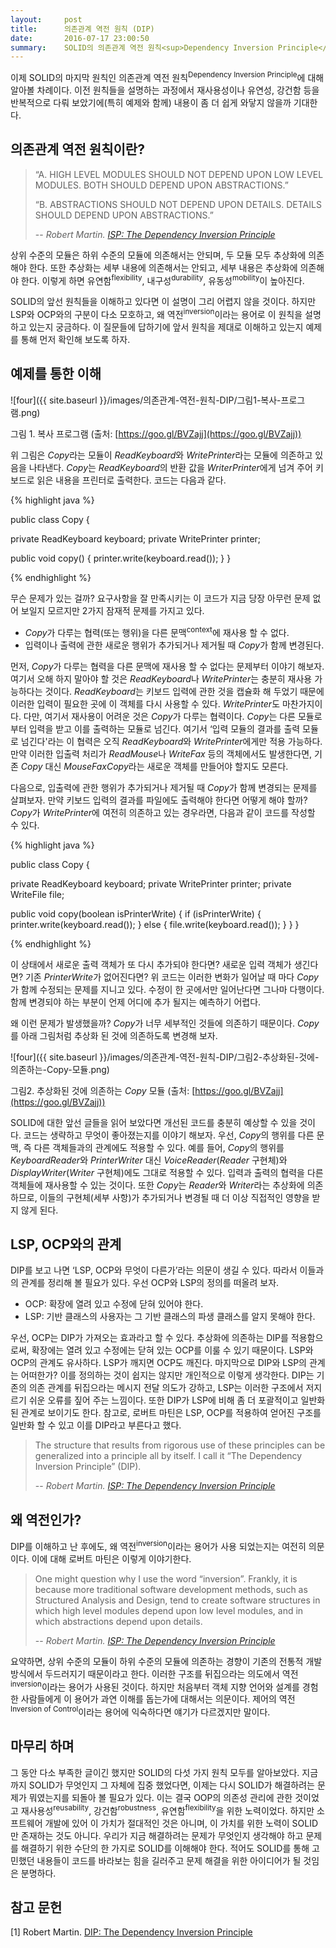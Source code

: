 ```yaml
---
layout:     post
title:      의존관계 역전 원칙 (DIP)
date:       2016-07-17 23:00:50
summary:    SOLID의 의존관계 역전 원칙<sup>Dependency Inversion Principle</sup> 소개
---
```


이제 SOLID의 마지막 원칙인 의존관계 역전 원칙<sup>Dependency Inversion Principle</sup>에 대해 알아볼 차례이다. 이전 원칙들을 설명하는 과정에서 재사용성이나 유연성, 강건함 등을 반복적으로 다뤄 보았기에(특히 예제와 함께) 내용이 좀 더 쉽게 와닿지 않을까 기대한다.


## 의존관계 역전 원칙이란?

> “A. HIGH LEVEL MODULES SHOULD NOT DEPEND UPON LOW LEVEL MODULES. BOTH SHOULD DEPEND UPON ABSTRACTIONS.”
>
> “B. ABSTRACTIONS SHOULD NOT DEPEND UPON DETAILS. DETAILS SHOULD DEPEND UPON ABSTRACTIONS.”
>
> -- <cite>Robert Martin. [ISP: The Dependency Inversion Principle](https://drive.google.com/file/d/0BwhCYaYDn8EgMjdlMWIzNGUtZTQ0NC00ZjQ5LTkwYzQtZjRhMDRlNTQ3ZGMz/view)</cite>

상위 수준의 모듈은 하위 수준의 모듈에 의존해서는 안되며, 두 모듈 모두 추상화에 의존해야 한다. 또한 추상화는 세부 내용에 의존해서는 안되고, 세부 내용은 추상화에 의존해야 한다. 이렇게 하면 유연함<sup>flexibility</sup>, 내구성<sup>durability</sup>, 유동성<sup>mobility</sup>이 높아진다.

SOLID의 앞선 원칙들을 이해하고 있다면 이 설명이 그리 어렵지 않을 것이다. 하지만 LSP와 OCP와의 구분이 다소 모호하고, 왜 역전<sup>inversion</sup>이라는 용어로 이 원칙을 설명하고 있는지 궁금하다. 이 질문들에 답하기에 앞서 원칙을 제대로 이해하고 있는지 예제를 통해 먼저 확인해 보도록 하자.

## 예제를 통한 이해

![four]({{ site.baseurl }}/images/의존관계-역전-원칙-DIP/그림1-복사-프로그램.png)

그림 1. 복사 프로그램 (출처: [https://goo.gl/BVZajj](https://goo.gl/BVZajj))

위 그림은 <i>Copy</i>라는 모듈이 <i>ReadKeyboard</i>와 <i>WritePrinter</i>라는 모듈에 의존하고 있음을 나타낸다. <i>Copy</i>는 <i>ReadKeyboard</i>의 반환 값을 <i>WriterPrinter</i>에게 넘겨 주어 키보드로 읽은 내용을 프린터로 출력한다. 코드는 다음과 같다.

{% highlight java %}

public class Copy {

   private ReadKeyboard keyboard;
   private WritePrinter printer;

   public void copy() {
       printer.write(keyboard.read());
   }
}

{% endhighlight %}

무슨 문제가 있는 걸까? 요구사항을 잘 만족시키는 이 코드가 지금 당장 아무런 문제 없어 보일지 모르지만 2가지 잠재적 문제를 가지고 있다.

- <i>Copy</i>가 다루는 협력(또는 행위)을 다른 문맥<sup>context</sup>에 재사용 할 수 없다.
- 입력이나 출력에 관한 새로운 행위가 추가되거나 제거될 때 <i>Copy</i>가 함께 변경된다.

먼저, <i>Copy</i>가 다루는 협력을 다른 문맥에 재사용 할 수 없다는 문제부터 이야기 해보자. 여기서 오해 하지 말아야 할 것은 <i>ReadKeyboard</i>나 <i>WritePrinter</i>는 충분히 재사용 가능하다는 것이다. <i>ReadKeyboard</i>는 키보드 입력에 관한 것을 캡슐화 해 두었기 때문에 이러한 입력이 필요한 곳에 이 객체를 다시 사용할 수 있다. <i>WritePrinter</i>도 마찬가지이다. 다만, 여기서 재사용이 어려운 것은 <i>Copy</i>가 다루는 협력이다. <i>Copy</i>는 다른 모듈로부터 입력을 받고 이를 출력하는 모듈로 넘긴다. 여기서 ‘입력 모듈의 결과를 출력 모듈로 넘긴다'라는 이 협력은 오직 <i>ReadKeyboard</i>와 <i>WritePrinter</i>에게만 적용 가능하다. 만약 이러한 입출력 처리가 <i>ReadMouse</i>나 <i>WriteFax</i> 등의 객체에서도 발생한다면, 기존 <i>Copy</i> 대신 <i>MouseFaxCopy</i>라는 새로운 객체를 만들어야 할지도 모른다.

다음으로, 입출력에 관한 행위가 추가되거나 제거될 때 <i>Copy</i>가 함께 변경되는 문제를 살펴보자. 만약 키보드 입력의 결과를 파일에도 출력해야 한다면 어떻게 해야 할까? <i>Copy</i>가 <i>WritePrinter</i>에 여전히 의존하고 있는 경우라면, 다음과 같이 코드를 작성할 수 있다.

{% highlight java %}

public class Copy {

   private ReadKeyboard keyboard;
   private WritePrinter printer;
   private WriteFile file;

   public void copy(boolean isPrinterWrite) {
       if (isPrinterWrite) {
           printer.write(keyboard.read());
       } else {
           file.write(keyboard.read());
       }
   }
}

{% endhighlight %}

이 상태에서 새로운 출력 객체가 또 다시 추가되야 한다면? 새로운 입력 객체가 생긴다면? 기존 <i>PrinterWrite</i>가 없어진다면? 위 코드는 이러한 변화가 일어날 때 마다 <i>Copy</i>가 함께 수정되는 문제를 지니고 있다. 수정이 한 곳에서만 일어난다면 그나마 다행이다. 함께 변경되야 하는 부분이 언제 어디에 추가 될지는 예측하기 어렵다.

왜 이런 문제가 발생했을까? <i>Copy</i>가 너무 세부적인 것들에 의존하기 때문이다. <i>Copy</i>를 아래 그림처럼 추상화 된 것에 의존하도록 변경해 보자.


![four]({{ site.baseurl }}/images/의존관계-역전-원칙-DIP/그림2-추상화된-것에-의존하는-Copy-모듈.png)

그림2. 추상화된 것에 의존하는 <i>Copy</i> 모듈 (출처: [https://goo.gl/BVZajj](https://goo.gl/BVZajj))

SOLID에 대한 앞선 글들을 읽어 보았다면 개선된 코드를 충분히 예상할 수 있을 것이다. 코드는 생략하고 무엇이 좋아졌는지를 이야기 해보자. 우선, <i>Copy</i>의 행위를 다른 문맥, 즉 다른 객체들과의 관계에도 적용할 수 있다. 예를 들어, <i>Copy</i>의 행위를 <i>KeyboardReader</i>와 <i>PrinterWriter</i> 대신 <i>VoiceReader</i>(<i>Reader</i> 구현체)와 <i>DisplayWriter</i>(<i>Writer</i> 구현체)에도 그대로 적용할 수 있다. 입력과 출력의 협력을 다른 객체들에 재사용할 수 있는 것이다. 또한 <i>Copy</i>는 <i>Reader</i>와 <i>Writer</i>라는 추상화에 의존하므로, 이들의 구현체(세부 사항)가 추가되거나 변경될 때 더 이상 직접적인 영향을 받지 않게 된다.

## LSP, OCP와의 관계

DIP를 보고 나면 ‘LSP, OCP와 무엇이 다른가’라는 의문이 생길 수 있다. 따라서 이들과의 관계를 정리해 볼 필요가 있다. 우선 OCP와 LSP의 정의를 떠올려 보자.

- OCP: 확장에 열려 있고 수정에 닫혀 있어야 한다.
- LSP: 기반 클래스의 사용자는 그 기반 클래스의 파생 클래스를 알지 못해야 한다.

우선, OCP는 DIP가 가져오는 효과라고 할 수 있다. 추상화에 의존하는 DIP를 적용함으로써, 확장에는 열려 있고 수정에는 닫혀 있는 OCP를 이룰 수 있기 때문이다. LSP와 OCP의 관계도 유사하다. LSP가 깨지면 OCP도 깨진다. 마지막으로 DIP와 LSP의 관계는 어떠한가? 이를 정의하는 것이 쉽지는 않지만 개인적으로 이렇게 생각한다. DIP는 기존의 의존 관계를 뒤집으라는 메시지 전달 의도가 강하고, LSP는 이러한 구조에서 저지르기 쉬운 오류를 짚어 주는 느낌이다. 또한 DIP가 LSP에 비해 좀 더 포괄적이고 일반화 된 관계로 보이기도 한다. 참고로, 로버트 마틴은 LSP, OCP를 적용하여 얻어진 구조를 일반화 할 수 있고 이를 DIP라고 부른다고 했다.

> The structure that results from rigorous use of these principles can be generalized into a principle all by itself. I call it “The Dependency Inversion Principle” (DIP).
>
> -- <cite>Robert Martin. [ISP: The Dependency Inversion Principle](https://drive.google.com/file/d/0BwhCYaYDn8EgMjdlMWIzNGUtZTQ0NC00ZjQ5LTkwYzQtZjRhMDRlNTQ3ZGMz/view)</cite>

## 왜 역전인가?

DIP를 이해하고 난 후에도, 왜 역전<sup>inversion</sup>이라는 용어가 사용 되었는지는 여전히 의문이다. 이에 대해 로버트 마틴은 이렇게 이야기한다.

> One might question why I use the word “inversion”. Frankly, it is because more traditional software development methods, such as Structured Analysis and Design, tend to create software structures in which high level modules depend upon low level modules, and in which abstractions depend upon details.
>
> -- <cite>Robert Martin. [ISP: The Dependency Inversion Principle](https://drive.google.com/file/d/0BwhCYaYDn8EgMjdlMWIzNGUtZTQ0NC00ZjQ5LTkwYzQtZjRhMDRlNTQ3ZGMz/view)</cite>

요약하면, 상위 수준의 모듈이 하위 수준의 모듈에 의존하는 경향이 기존의 전통적 개발 방식에서 두드러지기 때문이라고 한다. 이러한 구조를 뒤집으라는 의도에서 역전<sup>inversion</sup>이라는 용어가 사용된 것이다. 하지만 처음부터 객체 지향 언어와 설계를 경험한 사람들에게 이 용어가 과연 이해를 돕는가에 대해서는 의문이다. 제어의 역전<sup>Inversion of Control</sup>이라는 용어에 익숙하다면 얘기가 다르겠지만 말이다.

## 마무리 하며

그 동안 다소 부족한 글이긴 했지만 SOLID의 다섯 가지 원칙 모두를 알아보았다. 지금까지 SOLID가 무엇인지 그 자체에 집중 했었다면, 이제는 다시 SOLID가 해결하려는 문제가 뭐였는지를 되돌아 볼 필요가 있다. 이는 결국 OOP의 의존성 관리에 관한 것이었고 재사용성<sup>reusability</sup>, 강건함<sup>robustness</sup>, 유연함<sup>flexibility</sup>을 위한 노력이었다. 하지만 소프트웨어 개발에 있어 이 가치가 절대적인 것은 아니며, 이 가치를 위한 노력이 SOLID만 존재하는 것도 아니다. 우리가 지금 해결하려는 문제가 무엇인지 생각해야 하고 문제를 해결하기 위한 수단의 한 가지로 SOLID를 이해해야 한다. 적어도 SOLID를 통해 고민했던 내용들이 코드를 바라보는 힘을 길러주고 문제 해결을 위한 아이디어가 될 것임은 분명하다.

## 참고 문헌

[1] Robert Martin. [DIP: The Dependency Inversion Principle](https://goo.gl/BVZajj)
